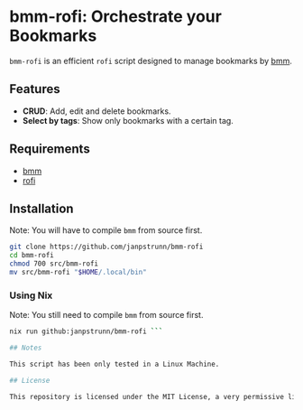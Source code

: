 # bmm-rofi: Orchestrate your Bookmarks

`bmm-rofi` is an efficient `rofi` script designed to manage bookmarks by [bmm](https://github.com/dhth/bmm).

## Features

- **CRUD**: Add, edit and delete bookmarks.
- **Select by tags**: Show only bookmarks with a certain tag.

## Requirements

- [bmm](https://github.com/dhth/bmm)
- [rofi](https://github.com/davatorium/rofi)

## Installation

Note: You will have to compile `bmm` from source first.

```bash
git clone https://github.com/janpstrunn/bmm-rofi
cd bmm-rofi
chmod 700 src/bmm-rofi
mv src/bmm-rofi "$HOME/.local/bin"
```

### Using Nix

Note: You still need to compile `bmm` from source first.

````bash
nix run github:janpstrunn/bmm-rofi ```

## Notes

This script has been only tested in a Linux Machine.

## License

This repository is licensed under the MIT License, a very permissive license that allows you to use, modify, copy, distribute and more.
````
